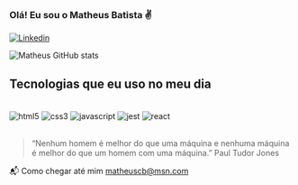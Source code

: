 
### Olá! Eu sou o Matheus Batista ✌️

[![Linkedin](https://img.shields.io/badge/LinkedIn-0077B5?style=for-the-badge&logo=linkedin&logoColor=white)](www.linkedin.com/in/matheus-caitano-batista)

![Matheus GitHub stats](https://github-readme-stats.vercel.app/api?username=matheus-cb&show_icons=true&theme=radical)

## Tecnologias que eu uso no meu dia 

<div style="display: inline_block"><br/>
  <img align="center" alt="html5" src="https://img.shields.io/badge/HTML5-E34F26?style=for-the-badge&logo=html5&logoColor=white">
  <img align="center" alt="css3" src="https://img.shields.io/badge/CSS3-1572B6?style=for-the-badge&logo=css3&logoColor=white">
  <img align="center" alt="javascript" src="https://img.shields.io/badge/JavaScript-F7DF1E?style=for-the-badge&logo=javascript&logoColor=black">
  <img align="center" alt="jest" src="https://img.shields.io/badge/Jest-323330?style=for-the-badge&logo=Jest&logoColor=white">
  <img align="center" alt="react" src="https://img.shields.io/badge/React-20232A?style=for-the-badge&logo=react&logoColor=61DAFB">
</div><br/>

>“Nenhum homem é melhor do que uma máquina e nenhuma máquina é melhor do que um homem com uma máquina.”
Paul Tudor Jones

📬 Como chegar até mim matheuscb@msn.com
